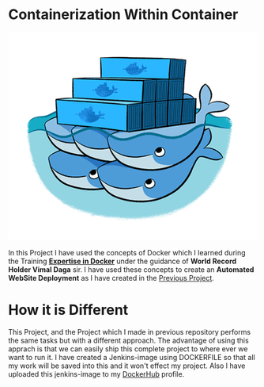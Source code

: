 # Containerization Within Container

![](images/docker-in-docker.png)

In this Project I have used the concepts of Docker which I learned during the Training <a href="https://www.linkedin.com/posts/abhinavdubey26_docker-expertise-activity-6675343126288244737-TgyB"><b>Expertise in Docker</b></a> under the guidance of <b>World Record Holder Vimal Daga</b> sir. I have used these concepts to create an <b>Automated WebSite Deployment</b> as I have created in the <a href="https://github.com/Abhinav-26/DevOps-Integration/tree/master/DevOps%20Project-2">Previous Project</a>.

# How it is Different
This Project, and the Project which I made in previous repository performs the same tasks but with a different approach. The advantage of using this apprach is that we can easily ship this complete project to where ever we want to run it. I have created a Jenkins-image using DOCKERFILE so that all my work will be saved into this and it won't effect my project. Also I have uploaded this jenkins-image to my <a href="https://hub.docker.com/u/alex43">DockerHub</a> profile.
